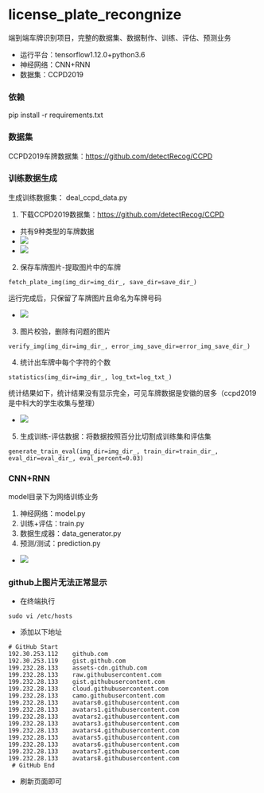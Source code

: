 # license_plate_recongnize
端到端车牌识别项目，完整的数据集、数据制作、训练、评估、预测业务
* 运行平台：tensorflow1.12.0+python3.6
* 神经网络：CNN+RNN
* 数据集：CCPD2019

### 依赖
pip install -r requirements.txt

### 数据集
CCPD2019车牌数据集：https://github.com/detectRecog/CCPD

### 训练数据生成
生成训练数据集： deal_ccpd_data.py
1. 下载CCPD2019数据集：https://github.com/detectRecog/CCPD
* 共有9种类型的车牌数据
* ![](https://github.com/MrZhousf/license_plate_recongnize/blob/master/pic/data.png?raw=true)
* ![](https://github.com/MrZhousf/license_plate_recongnize/blob/master/pic/data_detail.png?raw=true)

2. 保存车牌图片-提取图片中的车牌
```python3
fetch_plate_img(img_dir=img_dir_, save_dir=save_dir_)
```
运行完成后，只保留了车牌图片且命名为车牌号码
* ![](https://github.com/MrZhousf/license_plate_recongnize/blob/master/pic/plate.png?raw=true)

3. 图片校验，删除有问题的图片
```python3
verify_img(img_dir=img_dir_, error_img_save_dir=error_img_save_dir_)
```

4. 统计出车牌中每个字符的个数
```python3
statistics(img_dir=img_dir_, log_txt=log_txt_)
```
统计结果如下，统计结果没有显示完全，可见车牌数据是安徽的居多（ccpd2019是中科大的学生收集与整理）
* ![](https://github.com/MrZhousf/license_plate_recongnize/blob/master/pic/statistic.png?raw=true)

5. 生成训练-评估数据：将数据按照百分比切割成训练集和评估集
```python3
generate_train_eval(img_dir=img_dir_, train_dir=train_dir_, eval_dir=eval_dir_, eval_percent=0.03)
```

### CNN+RNN
model目录下为网络训练业务
1. 神经网络：model.py
2. 训练+评估：train.py
3. 数据生成器：data_generator.py
4. 预测/测试：prediction.py
* ![](https://github.com/MrZhousf/license_plate_recongnize/blob/master/pic/pre.png?raw=true)

### github上图片无法正常显示
* 在终端执行
```python3
sudo vi /etc/hosts
```
* 添加以下地址
```python3
# GitHub Start
192.30.253.112    github.com
192.30.253.119    gist.github.com
199.232.28.133    assets-cdn.github.com
199.232.28.133    raw.githubusercontent.com
199.232.28.133    gist.githubusercontent.com
199.232.28.133    cloud.githubusercontent.com
199.232.28.133    camo.githubusercontent.com
199.232.28.133    avatars0.githubusercontent.com
199.232.28.133    avatars1.githubusercontent.com
199.232.28.133    avatars2.githubusercontent.com
199.232.28.133    avatars3.githubusercontent.com
199.232.28.133    avatars4.githubusercontent.com
199.232.28.133    avatars5.githubusercontent.com
199.232.28.133    avatars6.githubusercontent.com
199.232.28.133    avatars7.githubusercontent.com
199.232.28.133    avatars8.githubusercontent.com
 # GitHub End
```
* 刷新页面即可





